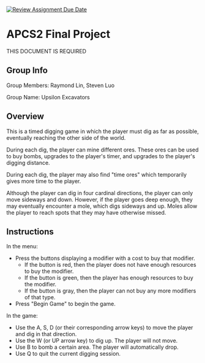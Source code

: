[![Review Assignment Due Date](https://classroom.github.com/assets/deadline-readme-button-24ddc0f5d75046c5622901739e7c5dd533143b0c8e959d652212380cedb1ea36.svg)](https://classroom.github.com/a/syDSSnTt)
# APCS2 Final Project
THIS DOCUMENT IS REQUIRED
## Group Info

Group Members: Raymond Lin, Steven Luo

Group Name: Upsilon Excavators

## Overview

This is a timed digging game in which the player must dig as far as possible, eventually reaching the other side of the world.

During each dig, the player can mine different ores. These ores can be used to buy bombs, upgrades to the player's timer, and upgrades to the player's digging distance.

During each dig, the player may also find "time ores" which temporarily gives more time to the player.

Although the player can dig in four cardinal directions, the player can only move sideways and down. However, if the player goes deep enough, they may eventually encounter a mole, which digs sideways and up. Moles allow the player to reach spots that they may have otherwise missed.

## Instructions

In the menu:
- Press the buttons displaying a modifier with a cost to buy that modifier.
  + If the button is red, then the player does not have enough resources to buy the modifier.
  + If the button is green, then the player has enough resources to buy the modifier.
  + If the button is gray, then the player can not buy any more modifiers of that type.
- Press "Begin Game" to begin the game.

In the game:
- Use the A, S, D (or their corresponding arrow keys) to move the player and dig in that direction.
- Use the W (or UP arrow key) to dig up. The player will not move.
- Use B to bomb a certain area. The player will automatically drop.
- Use Q to quit the current digging session.
